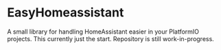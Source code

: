 # EasyHomeassistant

A small library for handling HomeAssistant easier in your PlatformIO projects. This currently just the start. 
Repository is still work-in-progress.
